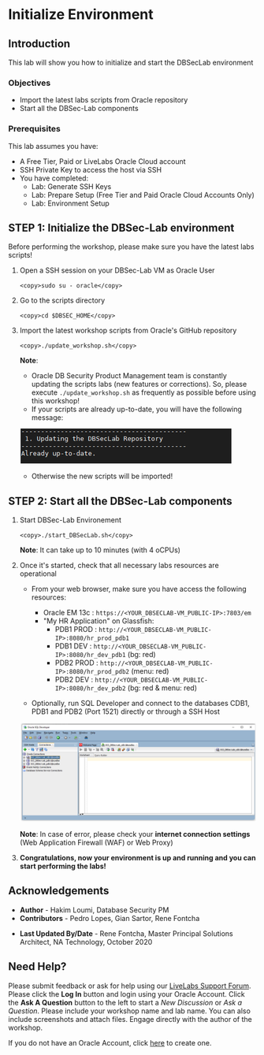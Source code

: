 # Initialize Environment

## Introduction
This lab will show you how to initialize and start the DBSecLab environment

### Objectives
-   Import the latest labs scripts from Oracle repository
-   Start all the DBSec-Lab components

### Prerequisites
This lab assumes you have:
- A Free Tier, Paid or LiveLabs Oracle Cloud account
- SSH Private Key to access the host via SSH
- You have completed:
    - Lab: Generate SSH Keys
    - Lab: Prepare Setup (Free Tier and Paid Oracle Cloud Accounts Only)
    - Lab: Environment Setup

## **STEP 1**: Initialize the DBSec-Lab environment

Before performing the workshop, please make sure you have the latest labs scripts!

1. Open a SSH session on your DBSec-Lab VM as Oracle User

      ````
    <copy>sudo su - oracle</copy>
      ````

2. Go to the scripts directory

      ````
    <copy>cd $DBSEC_HOME</copy>
      ````

3. Import the latest workshop scripts from Oracle's GitHub repository

      ````
    <copy>./update_workshop.sh</copy>
      ````

	**Note**:
	- Oracle DB Security Product Management team is constantly updating the scripts labs (new features or corrections). So, please execute `./update_workshop.sh` as frequently as possible before using this workshop!
	- If your scripts are already up-to-date, you will have the following message:

   ![](./images/init-start-env-001.png " ")

    - Otherwise the new scripts will be imported!

## **STEP 2**: Start all the DBSec-Lab components

1. Start DBSec-Lab Environement

      ````
    <copy>./start_DBSecLab.sh</copy>
      ````

	**Note**: It can take up to 10 minutes (with 4 oCPUs)

2. Once it's started, check that all necessary labs resources are operational

	- From your web browser, make sure you have access the following resources:
		- Oracle EM 13c      : `https://<YOUR_DBSECLAB-VM_PUBLIC-IP>:7803/em`
		- "My HR Application" on Glassfish:
			- PDB1 PROD        : `http://<YOUR_DBSECLAB-VM_PUBLIC-IP>:8080/hr_prod_pdb1`
			- PDB1 DEV         : `http://<YOUR_DBSECLAB-VM_PUBLIC-IP>:8080/hr_dev_pdb1`   (bg: red)
		  	- PDB2 PROD        : `http://<YOUR_DBSECLAB-VM_PUBLIC-IP>:8080/hr_prod_pdb2`  (menu: red)
		  	- PDB2 DEV         : `http://<YOUR_DBSECLAB-VM_PUBLIC-IP>:8080/hr_dev_pdb2`   (bg: red & menu: red)

	- Optionally, run SQL Developer and connect to the databases CDB1, PDB1 and PDB2 (Port 1521) directly or through a SSH Host

   ![](./images/init-start-env-002.png " ")

   	**Note**: In case of error, please check your **internet connection settings** (Web Application Firewall (WAF) or Web Proxy)

3. **Congratulations, now your environment is up and running and you can start performing the labs!**

## Acknowledgements
- **Author** - Hakim Loumi, Database Security PM
- **Contributors** - Pedro Lopes, Gian Sartor, Rene Fontcha
* **Last Updated By/Date** - Rene Fontcha, Master Principal Solutions Architect, NA Technology, October 2020

## Need Help?
Please submit feedback or ask for help using our [LiveLabs Support Forum](https://community.oracle.com/tech/developers/categories/livelabsdiscussions). Please click the **Log In** button and login using your Oracle Account. Click the **Ask A Question** button to the left to start a *New Discussion* or *Ask a Question*.  Please include your workshop name and lab name.  You can also include screenshots and attach files.  Engage directly with the author of the workshop.

If you do not have an Oracle Account, click [here](https://profile.oracle.com/myprofile/account/create-account.jspx) to create one.
